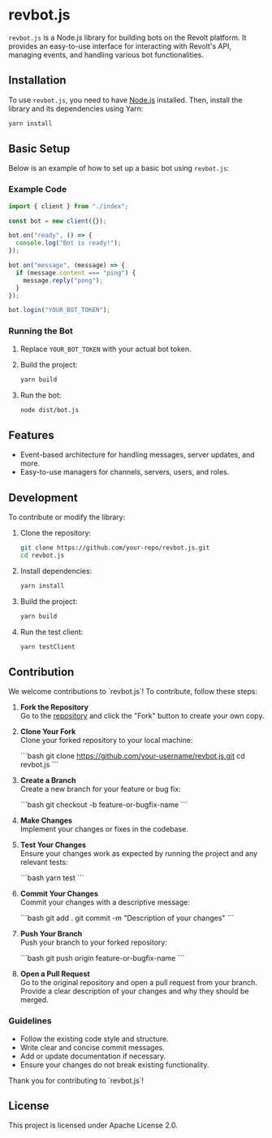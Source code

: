 # revbot.js

`revbot.js` is a Node.js library for building bots on the Revolt platform. It provides an easy-to-use interface for interacting with Revolt's API, managing events, and handling various bot functionalities.

## Installation

To use `revbot.js`, you need to have [Node.js](https://nodejs.org/) installed. Then, install the library and its dependencies using Yarn:

```bash
yarn install
```

## Basic Setup

Below is an example of how to set up a basic bot using `revbot.js`:

### Example Code

```ts
import { client } from "./index";

const bot = new client({});

bot.on("ready", () => {
  console.log("Bot is ready!");
});

bot.on("message", (message) => {
  if (message.content === "ping") {
    message.reply("pong");
  }
});

bot.login("YOUR_BOT_TOKEN");
```

### Running the Bot

1. Replace `YOUR_BOT_TOKEN` with your actual bot token.
2. Build the project:

   ```bash
   yarn build
   ```

3. Run the bot:

   ```bash
   node dist/bot.js
   ```

## Features

- Event-based architecture for handling messages, server updates, and more.
- Easy-to-use managers for channels, servers, users, and roles.

## Development

To contribute or modify the library:

1. Clone the repository:

   ```bash
   git clone https://github.com/your-repo/revbot.js.git
   cd revbot.js
   ```

2. Install dependencies:

   ```bash
   yarn install
   ```

3. Build the project:

   ```bash
   yarn build
   ```

4. Run the test client:

   ```bash
   yarn testClient
   ```

## Contribution

We welcome contributions to \`revbot.js\`! To contribute, follow these steps:

1. **Fork the Repository**  
   Go to the [repository](https://github.com/your-repo/revbot.js) and click the "Fork" button to create your own copy.

2. **Clone Your Fork**  
   Clone your forked repository to your local machine:

   \`\`\`bash
   git clone https://github.com/your-username/revbot.js.git
   cd revbot.js
   \`\`\`

3. **Create a Branch**  
   Create a new branch for your feature or bug fix:

   \`\`\`bash
   git checkout -b feature-or-bugfix-name
   \`\`\`

4. **Make Changes**  
   Implement your changes or fixes in the codebase.

5. **Test Your Changes**  
   Ensure your changes work as expected by running the project and any relevant tests:

   \`\`\`bash
   yarn test
   \`\`\`

6. **Commit Your Changes**  
   Commit your changes with a descriptive message:

   \`\`\`bash
   git add .
   git commit -m "Description of your changes"
   \`\`\`

7. **Push Your Branch**  
   Push your branch to your forked repository:

   \`\`\`bash
   git push origin feature-or-bugfix-name
   \`\`\`

8. **Open a Pull Request**  
   Go to the original repository and open a pull request from your branch. Provide a clear description of your changes and why they should be merged.

### Guidelines

- Follow the existing code style and structure.
- Write clear and concise commit messages.
- Add or update documentation if necessary.
- Ensure your changes do not break existing functionality.

Thank you for contributing to \`revbot.js\`!

## License

This project is licensed under Apache License 2.0.
